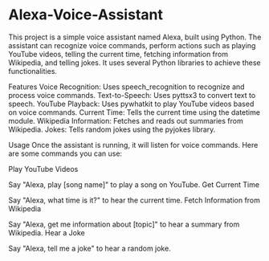 # Alexa-Voice-Assistant
This project is a simple voice assistant named Alexa, built using Python. The assistant can recognize voice commands, perform actions such as playing YouTube videos, telling the current time, fetching information from Wikipedia, and telling jokes. It uses several Python libraries to achieve these functionalities.

Features
Voice Recognition: Uses speech_recognition to recognize and process voice commands.
Text-to-Speech: Uses pyttsx3 to convert text to speech.
YouTube Playback: Uses pywhatkit to play YouTube videos based on voice commands.
Current Time: Tells the current time using the datetime module.
Wikipedia Information: Fetches and reads out summaries from Wikipedia.
Jokes: Tells random jokes using the pyjokes library.

Usage
Once the assistant is running, it will listen for voice commands. Here are some commands you can use:

Play YouTube Videos

Say "Alexa, play [song name]" to play a song on YouTube.
Get Current Time

Say "Alexa, what time is it?" to hear the current time.
Fetch Information from Wikipedia

Say "Alexa, get me information about [topic]" to hear a summary from Wikipedia.
Hear a Joke

Say "Alexa, tell me a joke" to hear a random joke.
